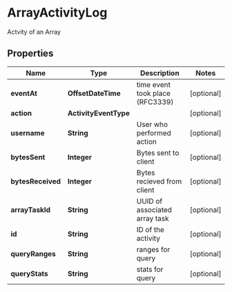 

# ArrayActivityLog

Actvity of an Array

## Properties

Name | Type | Description | Notes
------------ | ------------- | ------------- | -------------
**eventAt** | **OffsetDateTime** | time event took place (RFC3339) |  [optional]
**action** | **ActivityEventType** |  |  [optional]
**username** | **String** | User who performed action |  [optional]
**bytesSent** | **Integer** | Bytes sent to client |  [optional]
**bytesReceived** | **Integer** | Bytes recieved from client |  [optional]
**arrayTaskId** | **String** | UUID of associated array task |  [optional]
**id** | **String** | ID of the activity |  [optional]
**queryRanges** | **String** | ranges for query |  [optional]
**queryStats** | **String** | stats for query |  [optional]



